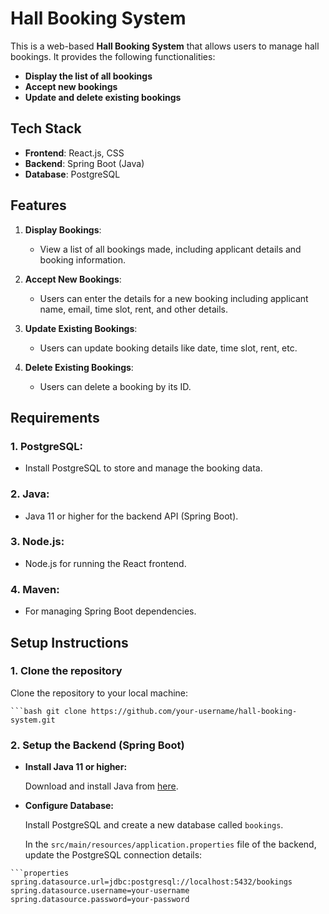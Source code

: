 # Hall Booking System

This is a web-based **Hall Booking System** that allows users to manage hall bookings. It provides the following functionalities:

- **Display the list of all bookings**
- **Accept new bookings**
- **Update and delete existing bookings**

## Tech Stack

- **Frontend**: React.js, CSS
- **Backend**: Spring Boot (Java)
- **Database**: PostgreSQL

## Features

1. **Display Bookings**:
   - View a list of all bookings made, including applicant details and booking information.
   
2. **Accept New Bookings**:
   - Users can enter the details for a new booking including applicant name, email, time slot, rent, and other details.

3. **Update Existing Bookings**:
   - Users can update booking details like date, time slot, rent, etc.

4. **Delete Existing Bookings**:
   - Users can delete a booking by its ID.

## Requirements

### 1. **PostgreSQL**:
   - Install PostgreSQL to store and manage the booking data.

### 2. **Java**:
   - Java 11 or higher for the backend API (Spring Boot).
   
### 3. **Node.js**:
   - Node.js for running the React frontend.

### 4. **Maven**:
   - For managing Spring Boot dependencies.

## Setup Instructions

### 1. Clone the repository

Clone the repository to your local machine:

` ```bash
git clone https://github.com/your-username/hall-booking-system.git
`
### 2. Setup the Backend (Spring Boot)

- **Install Java 11 or higher:**

  Download and install Java from [here](https://www.oracle.com/java/technologies/javase-jdk11-downloads.html).

- **Configure Database:**

  Install PostgreSQL and create a new database called `bookings`.

  In the `src/main/resources/application.properties` file of the backend, update the PostgreSQL connection details:

 ` ```properties
  spring.datasource.url=jdbc:postgresql://localhost:5432/bookings
  spring.datasource.username=your-username
  spring.datasource.password=your-password
`




